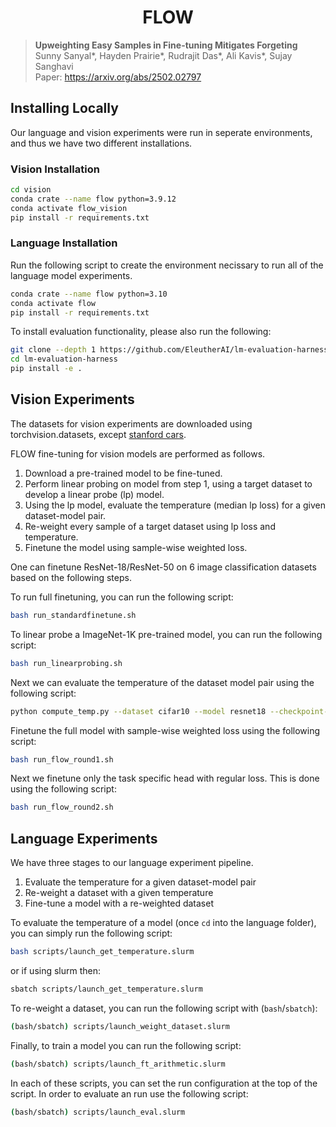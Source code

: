 <h1 align="center" style="fontsize:50em"><b>FLOW</b></h1>

> **Upweighting Easy Samples in Fine-tuning Mitigates Forgeting**\
> Sunny Sanyal*, Hayden Prairie*, Rudrajit Das*, Ali Kavis*, Sujay Sanghavi\
> Paper: https://arxiv.org/abs/2502.02797

## Installing Locally
Our language and vision experiments were run in seperate environments, and thus we have two different installations.

### Vision Installation

```bash
cd vision
conda crate --name flow python=3.9.12
conda activate flow_vision
pip install -r requirements.txt
```

### Language Installation

Run the following script to create the environment necissary to run all of the language model experiments.

```bash
conda crate --name flow python=3.10
conda activate flow
pip install -r requirements.txt
```

To install evaluation functionality, please also run the following:

```bash
git clone --depth 1 https://github.com/EleutherAI/lm-evaluation-harness
cd lm-evaluation-harness
pip install -e .
```

## Vision Experiments

The datasets for vision experiments are downloaded using torchvision.datasets, except [stanford cars](https://github.com/cyizhuo/Stanford_Cars_dataset).

FLOW fine-tuning for vision models are performed as follows.

1. Download a pre-trained model to be fine-tuned.
2. Perform linear probing on model from step 1, using a target dataset to develop a linear probe (lp) model.
3. Using the lp model, evaluate the temperature (median lp loss) for a given dataset-model pair. 
4. Re-weight every sample of a target dataset using lp loss and temperature.
5. Finetune the model using sample-wise weighted loss.

One can finetune ResNet-18/ResNet-50 on 6 image classification datasets based on the following steps.

To run full finetuning, you can run the following script:

```bash
bash run_standardfinetune.sh
```

To linear probe a ImageNet-1K pre-trained model, you can run the following script:

```bash
bash run_linearprobing.sh
```

Next we can evaluate the temperature of the dataset model pair using the following script:

```bash
python compute_temp.py --dataset cifar10 --model resnet18 --checkpoint-dir ./checkpoint/linear/resnet18 --loss-save-dir ./logs/ours/train_loss
```

Finetune the full model with sample-wise weighted loss using the following script:

```bash
bash run_flow_round1.sh
```

Next we finetune only the task specific head with regular loss. This is done using the following script:

```bash
bash run_flow_round2.sh
```

## Language Experiments

We have three stages to our language experiment pipeline. 

1. Evaluate the temperature for a given dataset-model pair
2. Re-weight a dataset with a given temperature
3. Fine-tune a model with a re-weighted dataset

To evaluate the temperature of a model (once `cd` into the language folder), you can simply run the following script:

```bash
bash scripts/launch_get_temperature.slurm
```

or if using slurm then:


```bash
sbatch scripts/launch_get_temperature.slurm
```

To re-weight a dataset, you can run the following script with (`bash`/`sbatch`):

```bash
(bash/sbatch) scripts/launch_weight_dataset.slurm
```

Finally, to train a model you can run the following script:

```bash
(bash/sbatch) scripts/launch_ft_arithmetic.slurm
```

In each of these scripts, you can set the run configuration at the top of the script. In order to evaluate an run use the following script:

```bash
(bash/sbatch) scripts/launch_eval.slurm
```
